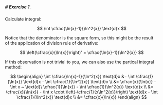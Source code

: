##### # Exercise 1.

Calculate integral:

$$
\int \cfrac{\ln{x}-1}{\ln^2{x}} \text{d}x
$$

Notice that the denominator is the square form, so this might be the result of the application of division rule of derivative:

$$
\left(\cfrac{x}{\ln{x}}\right)' = \cfrac{\ln{x}-1}{\ln^2{x}} 
$$

If this observation is not trivial to you, we can also use the partical integral method:

$$
\begin{align}
\int \cfrac{\ln{x}-1}{\ln^2{x}} \text{d}x
&= \int \cfrac{1}{\ln{x}} \text{d}x - \int \cfrac{1}{\ln^2{x}} \text{d}x \\
&= \cfrac{x}{\ln{x}} - \int x ~ \text{d}\ \cfrac{1}{\ln{x}} - \int \cfrac{1}{\ln^2{x}} \text{d}x \\
&= \cfrac{x}{\ln{x}} - \int x \cdot \left(-\cfrac{1}{x\ln^2{x}}\right) \text{d}x - \int \cfrac{1}{\ln^2{x}} \text{d}x \\
&= \cfrac{x}{\ln{x}}
\end{align}
$$




